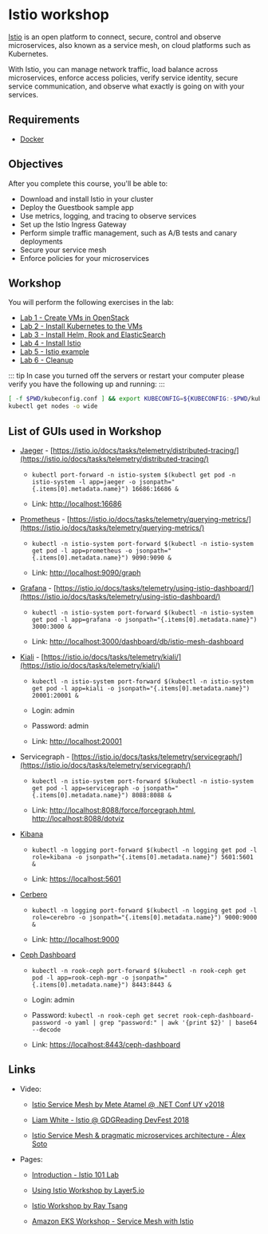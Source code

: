 # Istio workshop

[Istio](https://istio.io/) is an open platform to connect, secure, control
and observe microservices, also known as a service mesh, on cloud platforms
such as Kubernetes.

With Istio, you can manage network traffic, load balance across microservices,
enforce access policies, verify service identity, secure service communication,
and observe what exactly is going on with your services.

## Requirements

* [Docker](https://www.docker.com/)

## Objectives

After you complete this course, you'll be able to:

* Download and install Istio in your cluster
* Deploy the Guestbook sample app
* Use metrics, logging, and tracing to observe services
* Set up the Istio Ingress Gateway
* Perform simple traffic management, such as A/B tests and canary deployments
* Secure your service mesh
* Enforce policies for your microservices

## Workshop

You will perform the following exercises in the lab:

* [Lab 1 - Create VMs in OpenStack](lab-01/README.md)
* [Lab 2 - Install Kubernetes to the VMs](lab-02/README.md)
* [Lab 3 - Install Helm, Rook and ElasticSearch](lab-03/README.md)
* [Lab 4 - Install Istio](lab-04/README.md)
* [Lab 5 - Istio example](lab-05/README.md)
* [Lab 6 - Cleanup](lab-06/README.md)

::: tip
In case you turned off the servers or restart your computer please verify you
have the following up and running:
:::

```bash
[ -f $PWD/kubeconfig.conf ] && export KUBECONFIG=${KUBECONFIG:-$PWD/kubeconfig.conf}
kubectl get nodes -o wide
```

## List of GUIs used in Workshop

* [Jaeger](https://www.jaegertracing.io/) - [https://istio.io/docs/tasks/telemetry/distributed-tracing/](https://istio.io/docs/tasks/telemetry/distributed-tracing/)

    * ```shell
      kubectl port-forward -n istio-system $(kubectl get pod -n istio-system -l app=jaeger -o jsonpath="{.items[0].metadata.name}") 16686:16686 &
      ```

    * Link: [http://localhost:16686](http://localhost:16686)

* [Prometheus](https://prometheus.io/) - [https://istio.io/docs/tasks/telemetry/querying-metrics/](https://istio.io/docs/tasks/telemetry/querying-metrics/)

    * ```shell
      kubectl -n istio-system port-forward $(kubectl -n istio-system get pod -l app=prometheus -o jsonpath="{.items[0].metadata.name}") 9090:9090 &
      ```

    * Link: [http://localhost:9090/graph](http://localhost:9090/graph)

* [Grafana](https://grafana.com/) - [https://istio.io/docs/tasks/telemetry/using-istio-dashboard/](https://istio.io/docs/tasks/telemetry/using-istio-dashboard/)

    * ```shell
      kubectl -n istio-system port-forward $(kubectl -n istio-system get pod -l app=grafana -o jsonpath="{.items[0].metadata.name}") 3000:3000 &
      ```

    * Link: [http://localhost:3000/dashboard/db/istio-mesh-dashboard](http://localhost:3000/dashboard/db/istio-mesh-dashboard)

* [Kiali](https://www.kiali.io/) - [https://istio.io/docs/tasks/telemetry/kiali/](https://istio.io/docs/tasks/telemetry/kiali/)

    * ```shell
      kubectl -n istio-system port-forward $(kubectl -n istio-system get pod -l app=kiali -o jsonpath="{.items[0].metadata.name}") 20001:20001 &
      ```

    * Login: admin

    * Password: admin

    * Link: [http://localhost:20001](http://localhost:20001)

* Servicegraph - [https://istio.io/docs/tasks/telemetry/servicegraph/](https://istio.io/docs/tasks/telemetry/servicegraph/)

    * ```shell
      kubectl -n istio-system port-forward $(kubectl -n istio-system get pod -l app=servicegraph -o jsonpath="{.items[0].metadata.name}") 8088:8088 &
      ```

    * Link: [http://localhost:8088/force/forcegraph.html](http://localhost:8088/force/forcegraph.html), [http://localhost:8088/dotviz](http://localhost:8088/dotviz)

* [Kibana](https://www.elastic.co/products/kibana)

    * ```shell
      kubectl -n logging port-forward $(kubectl -n logging get pod -l role=kibana -o jsonpath="{.items[0].metadata.name}") 5601:5601 &
      ```

    * Link: [https://localhost:5601](https://localhost:5601)

* [Cerbero](https://github.com/lmenezes/cerebro)

    * ```shell
      kubectl -n logging port-forward $(kubectl -n logging get pod -l role=cerebro -o jsonpath="{.items[0].metadata.name}") 9000:9000 &
      ```

    * Link: [http://localhost:9000](http://localhost:9000)

* [Ceph Dashboard](http://docs.ceph.com/docs/mimic/mgr/dashboard/)

    * ```shell
      kubectl -n rook-ceph port-forward $(kubectl -n rook-ceph get pod -l app=rook-ceph-mgr -o jsonpath="{.items[0].metadata.name}") 8443:8443 &
      ```

    * Login: admin

    * Password: `kubectl -n rook-ceph get secret rook-ceph-dashboard-password -o yaml | grep "password:" | awk '{print $2}' | base64 --decode`

    * Link: [https://localhost:8443/ceph-dashboard](https://localhost:8443/ceph-dashboard)

## Links

* Video:

  * [Istio Service Mesh by Mete Atamel @ .NET Conf UY v2018](https://www.youtube.com/watch?v=sh0F7FMFVSI)

  * [Liam White - Istio @ GDGReading DevFest 2018](https://www.youtube.com/watch?v=RVScqW8_liw)

  * [Istio Service Mesh & pragmatic microservices architecture - Álex Soto](https://www.youtube.com/watch?v=OAW5rbttic0)

* Pages:

  * [Introduction - Istio 101 Lab](https://istio101.gitbook.io/lab/workshop/)

  * [Using Istio Workshop by Layer5.io](https://github.com/leecalcote/istio-service-mesh-workshop)

  * [Istio Workshop by Ray Tsang](https://github.com/retroryan/istio-workshop)

  * [Amazon EKS Workshop - Service Mesh with Istio](https://eksworkshop.com/servicemesh/)
